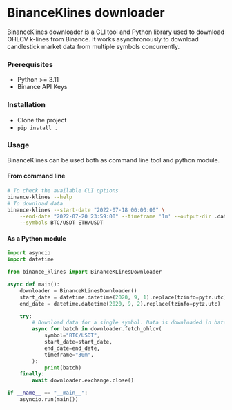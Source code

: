 # BinanceKlines downloader

BinanceKlines downloader is a CLI tool and Python library used to download OHLCV k-lines from Binance. It works asynchronously to download candlestick market data from multiple symbols concurrently.


### Prerequisites

- Python >= 3.11
- Binance API Keys


### Installation

- Clone the project
- `pip install .`


### Usage

BinanceKlines can be used both as command line tool and python module.

#### From command line

```sh
# To check the available CLI options
binance-klines --help
# To download data
binance-klines --start-date "2022-07-18 00:00:00" \
    --end-date "2022-07-20 23:59:00" --timeframe '1m' --output-dir .data/ \
    --symbols BTC/USDT ETH/USDT
```

#### As a Python module

```py
import asyncio
import datetime

from binance_klines import BinanceKLinesDownloader

async def main():
    downloader = BinanceKLinesDownloader()
    start_date = datetime.datetime(2020, 9, 1).replace(tzinfo=pytz.utc)
    end_date = datetime.datetime(2020, 9, 2).replace(tzinfo=pytz.utc)

    try:
        # Download data for a single symbol. Data is downloaded in batches.
        async for batch in downloader.fetch_ohlcv(
            symbol="BTC/USDT",
            start_date=start_date,
            end_date=end_date,
            timeframe="30m",
        ):
            print(batch)
    finally:
        await downloader.exchange.close()

if __name__ == "__main__":
    asyncio.run(main())
```
